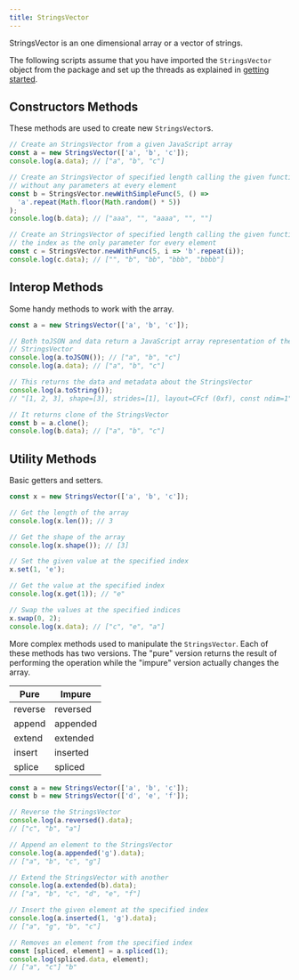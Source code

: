 ```yaml
---
title: StringsVector
---
```


StringsVector is an one dimensional array or a vector of strings.

The following scripts assume that you have imported the `StringsVector` object
from the package and set up the threads as explained in [getting started](../).

## Constructors Methods

These methods are used to create new `StringsVector`s.

```js
// Create an StringsVector from a given JavaScript array
const a = new StringsVector(['a', 'b', 'c']);
console.log(a.data); // ["a", "b", "c"]

// Create an StringsVector of specified length calling the given function
// without any parameters at every element
const b = StringsVector.newWithSimpleFunc(5, () =>
  'a'.repeat(Math.floor(Math.random() * 5))
);
console.log(b.data); // ["aaa", "", "aaaa", "", ""]

// Create an StringsVector of specified length calling the given function with
// the index as the only parameter for every element
const c = StringsVector.newWithFunc(5, i => 'b'.repeat(i));
console.log(c.data); // ["", "b", "bb", "bbb", "bbbb"]
```

## Interop Methods

Some handy methods to work with the array.

```js
const a = new StringsVector(['a', 'b', 'c']);

// Both toJSON and data return a JavaScript array representation of the
// StringsVector
console.log(a.toJSON()); // ["a", "b", "c"]
console.log(a.data); // ["a", "b", "c"]

// This returns the data and metadata about the StringsVector
console.log(a.toString());
// "[1, 2, 3], shape=[3], strides=[1], layout=CFcf (0xf), const ndim=1"

// It returns clone of the StringsVector
const b = a.clone();
console.log(b.data); // ["a", "b", "c"]
```

## Utility Methods

Basic getters and setters.

```js
const x = new StringsVector(['a', 'b', 'c']);

// Get the length of the array
console.log(x.len()); // 3

// Get the shape of the array
console.log(x.shape()); // [3]

// Set the given value at the specified index
x.set(1, 'e');

// Get the value at the specified index
console.log(x.get(1)); // "e"

// Swap the values at the specified indices
x.swap(0, 2);
console.log(x.data); // ["c", "e", "a"]
```

More complex methods used to manipulate the `StringsVector`. Each of these
methods has two versions. The "pure" version returns the result of performing
the operation while the "impure" version actually changes the array.

| Pure    | Impure   |
| ------- | -------- |
| reverse | reversed |
| append  | appended |
| extend  | extended |
| insert  | inserted |
| splice  | spliced  |

```js
const a = new StringsVector(['a', 'b', 'c']);
const b = new StringsVector(['d', 'e', 'f']);

// Reverse the StringsVector
console.log(a.reversed().data);
// ["c", "b", "a"]

// Append an element to the StringsVector
console.log(a.appended('g').data);
// ["a", "b", "c", "g"]

// Extend the StringsVector with another
console.log(a.extended(b).data);
// ["a", "b", "c", "d", "e", "f"]

// Insert the given element at the specified index
console.log(a.inserted(1, 'g').data);
// ["a", "g", "b", "c"]

// Removes an element from the specified index
const [spliced, element] = a.spliced(1);
console.log(spliced.data, element);
// ["a", "c"] "b"
```

